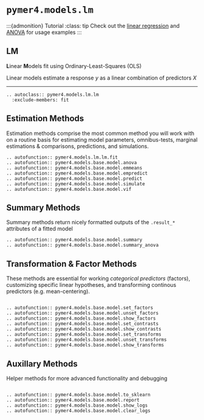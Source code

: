 # `pymer4.models.lm`

:::{admonition} Tutorial
:class: tip
Check out the [linear regression](../../tutorials/01_lm.ipynb) and [ANOVA](../../tutorials/02_categorical.ipynb) for usage examples
:::

## LM

**L**inear **M**odels fit using Ordinary-Least-Squares (OLS)

Linear models estimate a response $y$ as a linear combination of predictors $X$

---

```{eval-rst}
.. autoclass:: pymer4.models.lm.lm
  :exclude-members: fit

```

## Estimation Methods 

Estimation methods comprise the most common method you will work with on a routine basis for estimating model parameters, omnibus-tests, marginal estimations & comparisons, predictions, and simulations. 

```{eval-rst}
.. autofunction:: pymer4.models.lm.lm.fit
.. autofunction:: pymer4.models.base.model.anova
.. autofunction:: pymer4.models.base.model.emmeans
.. autofunction:: pymer4.models.base.model.empredict
.. autofunction:: pymer4.models.base.model.predict
.. autofunction:: pymer4.models.base.model.simulate
.. autofunction:: pymer4.models.base.model.vif

```

## Summary Methods

Summary methods return nicely formatted outputs of the `.result_*` attributes of a fitted model

```{eval-rst}
.. autofunction:: pymer4.models.base.model.summary
.. autofunction:: pymer4.models.base.model.summary_anova

```

## Transformation & Factor Methods

These methods are essential for working *categorical predictors* (factors), customizing specific linear hypotheses, and transforming continous predictors (e.g. mean-centering).

```{eval-rst}

.. autofunction:: pymer4.models.base.model.set_factors
.. autofunction:: pymer4.models.base.model.unset_factors
.. autofunction:: pymer4.models.base.model.show_factors
.. autofunction:: pymer4.models.base.model.set_contrasts
.. autofunction:: pymer4.models.base.model.show_contrasts
.. autofunction:: pymer4.models.base.model.set_transforms
.. autofunction:: pymer4.models.base.model.unset_transforms
.. autofunction:: pymer4.models.base.model.show_transforms

```

## Auxillary Methods

Helper methods for more advanced functionality and debugging

```{eval-rst}

.. autofunction:: pymer4.models.base.model.to_sklearn
.. autofunction:: pymer4.models.base.model.report
.. autofunction:: pymer4.models.base.model.show_logs
.. autofunction:: pymer4.models.base.model.clear_logs

```
